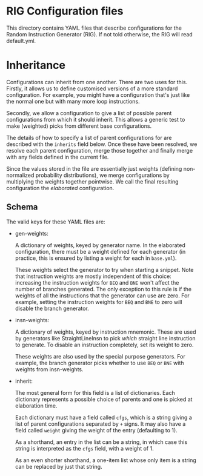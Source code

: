 # RIG Configuration files

This directory contains YAML files that describe configurations for
the Random Instruction Generator (RIG). If not told otherwise, the RIG
will read default.yml.

# Inheritance

Configurations can inherit from one another. There are two uses for
this. Firstly, it allows us to define customised versions of a more
standard configuration. For example, you might have a configuration
that's just like the normal one but with many more loop instructions.

Secondly, we allow a configuration to give a list of possible parent
configurations from which it should inherit. This allows a generic
test to make (weighted) picks from different base configurations.

The details of how to specify a list of parent configurations for are
described with the `inherits` field below. Once these have been
resolved, we resolve each parent configuration, merge those together
and finally merge with any fields defined in the current file.

Since the values stored in the file are essentially just weights
(defining non-normalized probability distributions), we merge
configurations by multiplying the weights together pointwise. We call
the final resulting configuration the *elaborated* configuration.

## Schema

The valid keys for these YAML files are:

- gen-weights:

  A dictionary of weights, keyed by generator name. In the elaborated
  configuration, there must be a weight defined for each generator (in
  practice, this is ensured by listing a weight for each in
  `base.yml`).

  These weights select the generator to try when starting a snippet.
  Note that instruction weights are mostly independent of this choice:
  increasing the instruction weights for `BEQ` and `BNE` won't affect
  the number of branches generated. The only exception to this rule is
  if the weights of all the instructions that the generator can use
  are zero. For example, setting the instruction weights for `BEQ` and
  `BNE` to zero will disable the branch generator.

- insn-weights:

  A dictionary of weights, keyed by instruction mnemonic. These are
  used by generators like StraightLineInsn to pick *which* straight
  line instruction to generate. To disable an instruction completely,
  set its weight to zero.

  These weights are also used by the special purpose generators. For
  example, the branch generator picks whether to use `BEQ` or `BNE`
  with weights from insn-weights.

- inherit:

  The most general form for this field is a list of dictionaries. Each
  dictionary represents a possible choice of parents and one is picked
  at elaboration time.

  Each dictionary must have a field called `cfgs`, which is a string
  giving a list of parent configurations separated by `+` signs. It
  may also have a field called `weight` giving the weight of the entry
  (defaulting to 1).

  As a shorthand, an entry in the list can be a string, in which case
  this string is interpreted as the `cfgs` field, with a weight of 1.

  As an even shorter shorthand, a one-item list whose only item is a
  string can be replaced by just that string.
